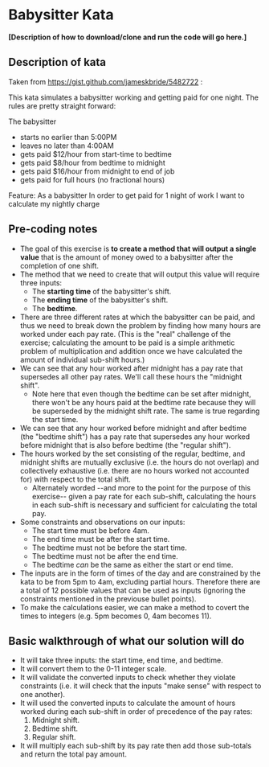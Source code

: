 # Babysitter Kata
**[Description of how to download/clone and run the code will go here.]**

## Description of kata
Taken from https://gist.github.com/jameskbride/5482722 :

This kata simulates a babysitter working and getting paid for one night.  The rules are pretty straight forward:

The babysitter 
- starts no earlier than 5:00PM
- leaves no later than 4:00AM
- gets paid $12/hour from start-time to bedtime
- gets paid $8/hour from bedtime to midnight
- gets paid $16/hour from midnight to end of job
- gets paid for full hours (no fractional hours)

Feature:
As a babysitter
In order to get paid for 1 night of work
I want to calculate my nightly charge

## Pre-coding notes
- The goal of this exercise is **to create a method that will output a single value** that is the amount of money owed to a babysitter after the completion of one shift.
- The method that we need to create that will output this value will require three inputs: 
	- The **starting time** of the babysitter's shift.
	- The **ending time** of the babysitter's shift.
	- The **bedtime**.
- There are three different rates at which the babysitter can be paid, and thus we need to break down the problem by finding how many hours are worked under each pay rate. (This is the "real" challenge of the exercise; calculating the amount to be paid is a simple arithmetic problem of multiplication and addition once we have calculated the amount of individual sub-shift hours.)
- We can see that any hour worked after midnight has a pay rate that supersedes all other pay rates. We'll call these hours the "midnight shift".
	- Note here that even though the bedtime can be set after midnight, there won't be any hours paid at the bedtime rate because they will be superseded by the midnight shift rate. The same is true regarding the start time.
- We can see that any hour worked before midnight and after bedtime (the "bedtime shift") has a pay rate that supersedes any hour worked before midnight that is also before bedtime (the "regular shift").
- The hours worked by the set consisting of the regular, bedtime, and midnight shifts are mutually exclusive (i.e. the hours do not overlap) and collectively exhaustive (i.e. there are no hours worked not accounted for) with respect to the total shift.
	- Alternately worded --and more to the point for the purpose of this exercise-- given a pay rate for each sub-shift, calculating the hours in each sub-shift is necessary and sufficient for calculating the total pay.
- Some constraints and observations on our inputs:
	- The start time must be before 4am.
	- The end time must be after the start time.
	- The bedtime must not be before the start time.
	- The bedtime must not be after the end time.
	- The bedtime *can* be the same as either the start or end time.
- The inputs are in the form of times of the day and are constrained by the kata to be from 5pm to 4am, excluding partial hours. Therefore there are a total of 12 possible values that can be used as inputs (ignoring the constraints mentioned in the previouse bullet points).
- To make the calculations easier, we can make a method to covert the times to integers (e.g. 5pm becomes 0, 4am becomes 11).

## Basic walkthrough of what our solution will do
- It will take three inputs: the start time, end time, and bedtime.
- It will convert them to the 0-11 integer scale.
- It will validate the converted inputs to check whether they violate constraints (i.e. it will check that the inputs "make sense" with respect to one another).
- It will used the converted inputs to calculate the amount of hours worked during each sub-shift in order of precedence of the pay rates:
	1. Midnight shift.
	2. Bedtime shift.
	3. Regular shift.
- It will multiply each sub-shift by its pay rate then add those sub-totals and return the total pay amount.

<!--
## Methods used
Some of this was typed before coding and some after.

- A method to convert the input from times without am/pm (i.e. 5, 6, 7, 8, 9, 10, 11, 12, 1, 2, 3, 4) to a 12-integer scale.
	- Interestingly, since the only purpose of this method is to help calculate the difference between two values, any continuous sequence of 12 integers could be used, but we'll keep it simple and use 0-11.
- A method to validate the inputs.
	- To validate the start time.
	- To validate the end time.
	- To validate the bedtime.
- A method to calculate the amount of hours in the midnight shift.
- A method to calculate the amount of hours in the bedtime shift.
- A method to calculate the amount of hours in the regular shift.
- A method to calculate the pay for the sub-shifts and return the pay for the total shift.
-->